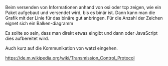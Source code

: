Beim versenden von Informationen anhand von osi oder tcp zeigen, wie ein Paket aufgebaut und versendet wird, bis es binär ist. Dann kann man die Grafik mit der Linie für das binäre gut anbringen. Für die Anzahl der Zeichen eignet sich ein Balken-diagramm

Es sollte so sein, dass man direkt etwas eingibt und dann oder JavaScript dies aufbereitet wird.

Auch kurz auf die Kommunikation von watzl eingehen.

https://de.m.wikipedia.org/wiki/Transmission_Control_Protocol
